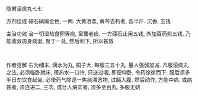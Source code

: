 隐君滚痰丸七七

方剂组成 礞石硝煅金色, 一两. 大黄酒蒸, 黄芩去朽者, 各半斤. 沉香, 五钱 

主治功效 治一切湿热食积等痰, 窠囊老痰. 一方礞石止用五钱, 外加百药煎五钱, 乃能收敛周身痰涎, 聚于一处, 然后利下, 所以甚效

 

作者见解 右为细末, 滴水为丸, 桐子大. 每服三五十丸, 量人强弱加减. 凡服滚痰丸之法, 必须临卧就床, 用热水一口许, 只送过咽, 即便仰卧, 令药徐徐而下; 服后须多半日勿饮食起坐, 必使药气除逐一焦痰滞恶物, 过膈入腹, 然后动作, 方能中病. 或病甚者, 须连进二, 三次, 或壮人病实者, 须多至百丸, 多服无妨 

